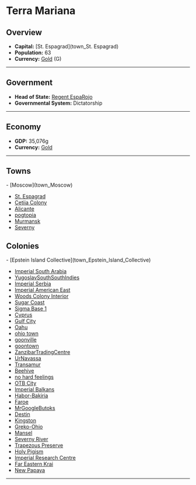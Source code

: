 <!--UNDEDITED FILE, remove this entire line if this file has been edited!-->
# <!--NAME-->Terra Mariana<!--NAME-->

## Overview

- **Capital:** <!--CAPITAL_LINK-->[St. Espagrad](town_St. Espagrad)<!--CAPITAL_LINK-->
- **Population:** <!--POPULATION-->63<!--POPULATION-->
- **Currency:** <!--CURRENCY_LINK-->[Gold](currency_Gold)<!--CURRENCY_LINK--> (<!--CURRENCY_ABV-->G<!--CURRENCY_ABV-->)

---

## Government

- **Head of State:** <!--LEADER_TITLE_LINK-->[Regent EspaRojo](user_EspaRojo)<!--LEADER_TITLE_LINK-->
- **Governmental System:** <!--GOVERNMENT-->Dictatorship<!--GOVERNMENT-->

---

## Economy

- **GDP:** <!--GDP-->35,076g<!--GDP-->
- **Currency:** <!--CURRENCY_LINK-->[Gold](currency_Gold)<!--CURRENCY_LINK-->

---

## Towns

<!--TOWNS-->- [Moscow](town_Moscow)
- [St. Espagrad](town_St._Espagrad)
- [Cetiia Colony](town_Cetiia_Colony)
- [Alicante](town_Alicante)
- [pogtopia](town_pogtopia)
- [Murmansk](town_Murmansk)
- [Severny](town_Severny)<!--TOWNS-->

## Colonies

<!--COLONIES-->- [Epstein Island Collective](town_Epstein_Island_Collective)
- [Imperial South Arabia](town_Imperial_South_Arabia)
- [YugoslavSouthSouthIndies](town_YugoslavSouthSouthIndies)
- [Imperial Serbia](town_Imperial_Serbia)
- [Imperial American East](town_Imperial_American_East)
- [Woods Colony Interior](town_Woods_Colony_Interior)
- [Sugar Coast](town_Sugar_Coast)
- [Sigma Base 1](town_Sigma_Base_1)
- [Cyprus](town_Cyprus)
- [Gulf City](town_Gulf_City)
- [Oahu](town_Oahu)
- [ohio town](town_ohio_town)
- [goonville](town_goonville)
- [goontown](town_goontown)
- [ZanzibarTradingCentre](town_ZanzibarTradingCentre)
- [UrNavassa](town_UrNavassa)
- [Transamur](town_Transamur)
- [Beehive](town_Beehive)
- [no hard feelings](town_no_hard_feelings)
- [OTB City](town_OTB_City)
- [Imperial Balkans](town_Imperial_Balkans)
- [Habor-Bakiria](town_Habor-Bakiria)
- [Faroe](town_Faroe)
- [MrGoogleButoks](town_MrGoogleButoks)
- [Destin](town_Destin)
- [Kingston](town_Kingston)
- [Greko-Ohio](town_Greko-Ohio)
- [Mansel](town_Mansel)
- [Severny River](town_Severny_River)
- [Trapezous Preserve](town_Trapezous_Preserve)
- [Holy Pigism](town_Holy_Pigism)
- [Imperial Research Centre](town_Imperial_Research_Centre)
- [Far Eastern Krai](town_Far_Eastern_Krai)
- [New Papaya](town_New_Papaya)<!--COLONIES-->

---